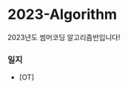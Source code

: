 # 2023-Algorithm
2023년도 썸머코딩 알고리즘반입니다!

### 일지
- [OT]<a href = https://github.com/LandvibeDev/2023-Algorithm/blob/main/%EC%9D%BC%EC%A7%80/OT.md/>
